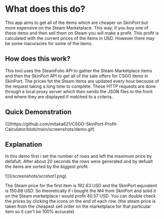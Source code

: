 <h1>What does this do?</h1>
<p>This app aims to get all of the items which are cheaper on SkinPort but more expensive on the Steam Marketplace. This way, if you buy one of these items and then sell them on Steam you will make a profit. This profit is calculated with the current prices of the items in USD. However there may be some inacuracies for some of the items.</p>
<h2>How does this work?</h2>
<p>This tool uses the SteamFolio API to gather the Steam Marketplace items and then the SkinPort API to get all of the sale offers for CSGO items in SkinPort. The prices fot the Steam items are updated every hour becouse of the request taking a long time to complete. These HTTP requests are done through a local proxy server which then sends the JSON files to the front end where they are displayed if matched to a criteria.</p>
<h2>Quick Demonstration</h2>
![](https://github.com/mitaka621/CSGO-SkinPort-Profit-Calculator/blob/main/screenshots/demo.gif)

<h2>Explanation</h2>
<p>In this demo first i set the number of rows and left the maximum price by defafult. After about 20 seconds the rows were generated and by defualt the items are sorted by the biggest profit.</p>
![](/screenshots/scrshot1.png)

<p>The Steam price for the first item is 192.63 USD and the SkinPort equvalent is 150.68 USD. So theoretically if i bought the M4 from SkinPort and solid it on the Steam marketplace i would profit 40.57 USD. You can double check the prices by clicking the icons on the end of each row. (the steam price is taken from the cheapest sell order on the marketplace for that particular item so it can't be 100% accurate)</p>
